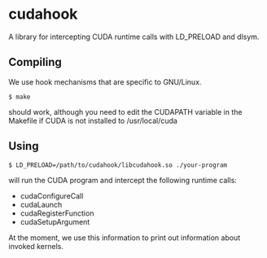 cudahook
========

A library for intercepting CUDA runtime calls with LD_PRELOAD and dlsym.

Compiling
---------

We use hook mechanisms that are specific to GNU/Linux.

    $ make

should work, although you need to edit the CUDAPATH variable in the Makefile if CUDA is not installed to /usr/local/cuda

Using
-----

    $ LD_PRELOAD=/path/to/cudahook/libcudahook.so ./your-program
   
will run the CUDA program and intercept the following runtime calls:

   * cudaConfigureCall
   * cudaLaunch
   * cudaRegisterFunction
   * cudaSetupArgument

At the moment, we use this information to print out information about invoked kernels.
